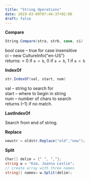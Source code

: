 ```yaml
---
title: "String Operations"
date: 2019-03-09T07:44:37+02:00
draft: false
---
```


**Compare**
```csharp
String.Compare(stra, strb, case, ci)
```
bool case – true for case insensitive<br/>ci – new CultureInfo("en-US")<br/>returns: < 0 if `a < b`, 0 if `a = b`, 1 if `a > b`

**IndexOf**
```csharp
str.IndexOf(val, start, num)
```
val – string to search for<br/>start – where to begin in string<br>num – number of chars to search<br>returns (–1) if no match.

**LastIndexOf**

Search from end of string.

**Replace**
```csharp
newstr = oldstr.Replace("old","new");
```

**Split**
```csharp
Char[] delim = {‘ ‘, ‘,’};
string w = "Kim, Joanna Leslie"; 
// create array with three names
string[] names= w.Split(delim);
```